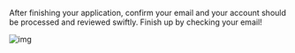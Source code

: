 <!--title={Confirm your email with Twitter}-->

After finishing your application, confirm your email and your account should be processed and reviewed swiftly. Finish up by checking your email!

![img](https://lh4.googleusercontent.com/8BKvmctSfLQEKERSZIc9_3jKl7lnpkRJO3736TBuIkfwBzZhkZMmPL8hUnNjrCf27SqX1iZaHOv1RBrNfB2V1990cl9z35ojA-RjoDnN0vgn5XWuDhwMjpbbhHLj5J1qcuq4M2KSC4g)